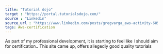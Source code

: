 ```yaml
---
title: "Tutorial dojo"
target : "https://portal.tutorialsdojo.com/"
source : "Linkedin"
source_url : "https://www.linkedin.com/posts/gregvarga_aws-activity-6856618010656989185-OKuu"
tags: Aws-certification 
---
```


As part of my professional development, it is starting to feel like I should aim for certification.. This site came up, offers allegedly good quality tutorials